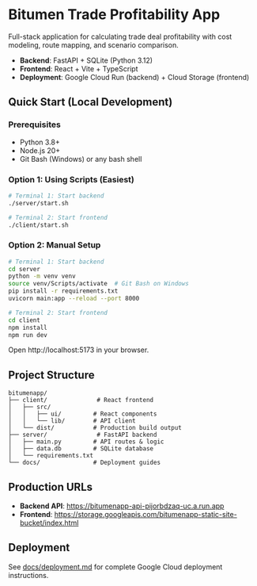 # Bitumen Trade Profitability App

Full-stack application for calculating trade deal profitability with cost modeling, route mapping, and scenario comparison.

- **Backend**: FastAPI + SQLite (Python 3.12)
- **Frontend**: React + Vite + TypeScript
- **Deployment**: Google Cloud Run (backend) + Cloud Storage (frontend)

## Quick Start (Local Development)

### Prerequisites
- Python 3.8+ 
- Node.js 20+
- Git Bash (Windows) or any bash shell

### Option 1: Using Scripts (Easiest)

```bash
# Terminal 1: Start backend
./server/start.sh

# Terminal 2: Start frontend
./client/start.sh
```

### Option 2: Manual Setup

```bash
# Terminal 1: Start backend
cd server
python -m venv venv
source venv/Scripts/activate  # Git Bash on Windows
pip install -r requirements.txt
uvicorn main:app --reload --port 8000

# Terminal 2: Start frontend
cd client
npm install
npm run dev
```

Open http://localhost:5173 in your browser.

## Project Structure

```
bitumenapp/
├── client/              # React frontend
│   ├── src/
│   │   ├── ui/         # React components
│   │   └── lib/        # API client
│   └── dist/           # Production build output
├── server/              # FastAPI backend
│   ├── main.py         # API routes & logic
│   ├── data.db         # SQLite database
│   └── requirements.txt
└── docs/               # Deployment guides
```

## Production URLs

- **Backend API**: https://bitumenapp-api-pijorbdzaq-uc.a.run.app
- **Frontend**: https://storage.googleapis.com/bitumenapp-static-site-bucket/index.html

## Deployment

See [docs/deployment.md](docs/deployment.md) for complete Google Cloud deployment instructions.